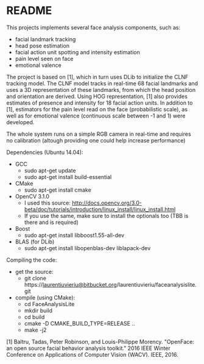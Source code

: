 # README #

This projects implements several face analysis components, such as:


- facial landmark tracking
- head pose estimation
- facial action unit spotting and intensity estimation
- pain level seen on face
- emotional valence


The project is based on [1], which in turn uses DLib to initialize the CLNF tracking model. The CLNF model tracks in real-time 68 facial landmarks and uses a 3D representation of these landmarks, from which the head position and orientation are derived. Using HOG representation, [1] also provides estimates of presence and intensity for 18 facial action units. In addition to [1], estimators for the pain level read on the face (probabilistic scale), as well as for emotional valence (continuous scale between -1 and 1) were developed.


The whole system runs on a simple RGB camera in real-time and requires no calibration (altough providing one could help increase performance)


Dependencies (Ubuntu 14.04):

* GCC
	* sudo apt-get update
	* sudo apt-get install build-essential
* CMake
	* sudo apt-get install cmake
*  OpenCV 3.1.0
	* I used this source: http://docs.opencv.org/3.0-beta/doc/tutorials/introduction/linux_install/linux_install.html
	* If you use the same, make sure to install the optionals too (TBB is there and is required)
* Boost
	* sudo apt-get install libboost1.55-all-dev
* BLAS (for DLib)
	* sudo apt-get install libopenblas-dev liblapack-dev


Compiling the code:

* get the source:
	* git clone https://laurentiuvieriu@bitbucket.org/laurentiuvieriu/faceanalysislite.git
* compile (using CMake):
	* cd FaceAnalysisLite
	* mkdir build
	* cd build
	* cmake -D CMAKE_BUILD_TYPE=RELEASE ..
	* make -j2


[1] Baltru, Tadas, Peter Robinson, and Louis-Philippe Morency. "OpenFace: an open source facial behavior analysis toolkit." 2016 IEEE Winter Conference on Applications of Computer Vision (WACV). IEEE, 2016.